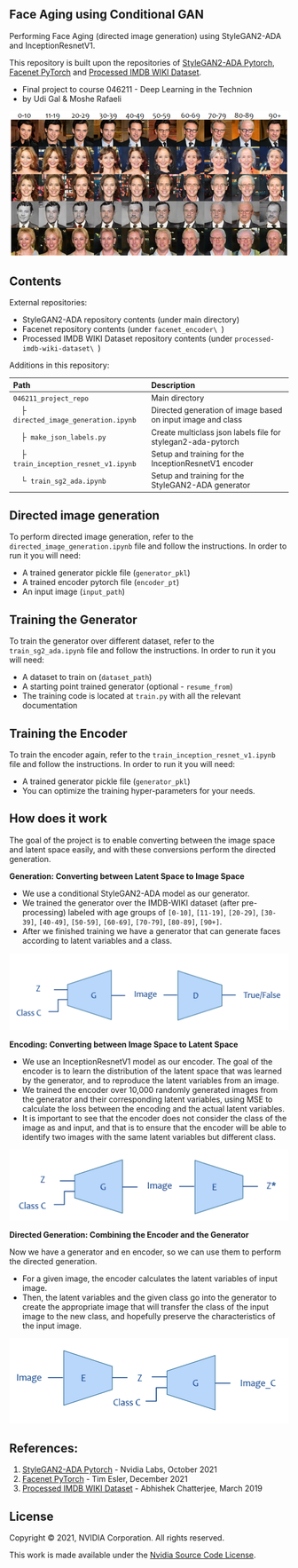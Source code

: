 ## Face Aging using Conditional GAN  

Performing Face Aging (directed image generation) using StyleGAN2-ADA and InceptionResnetV1.

This repository is built upon the repositories of [StyleGAN2-ADA Pytorch](https://github.com/dvschultz/stylegan2-ada-pytorch), [Facenet PyTorch](https://github.com/timesler/facenet-pytorch) and [Processed IMDB WIKI Dataset](https://github.com/imdeepmind/processed-imdb-wiki-dataset).

- Final project to course 046211 - Deep Learning in the Technion
- by Udi Gal & Moshe Rafaeli

![](./docs/image.png)

## Contents

External repositories:
- StyleGAN2-ADA repository contents (under main directory)
- Facenet repository contents (under `facenet_encoder\ `)
- Processed IMDB WIKI Dataset repository contents (under `processed-imdb-wiki-dataset\ `)

Additions in this repository:

| Path    | Description
| :-----  | :----------
| `046211_project_repo`                           | Main directory
| &ensp;&ensp;&boxvr;&nbsp; `directed_image_generation.ipynb` | Directed generation of image based on input image and class
| &ensp;&ensp;&boxvr;&nbsp; `make_json_labels.py` | Create multiclass json labels file for stylegan2-ada-pytorch
| &ensp;&ensp;&boxvr;&nbsp; `train_inception_resnet_v1.ipynb` | Setup and training for the InceptionResnetV1 encoder
| &ensp;&ensp;&boxur;&nbsp; `train_sg2_ada.ipynb` | Setup and training for the StyleGAN2-ADA generator

## Directed image generation

To perform directed image generation, refer to the `directed_image_generation.ipynb` file and follow the instructions. In order to run it you will need:
- A trained generator pickle file (`generator_pkl`)
- A trained encoder pytorch file (`encoder_pt`)
- An input image (`input_path`)

## Training the Generator

To train the generator over different dataset, refer to the `train_sg2_ada.ipynb` file and follow the instructions. In order to run it you will need:
- A dataset to train on (`dataset_path`)
- A starting point trained generator (optional - `resume_from`)
- The training code is located at `train.py` with all the relevant documentation

## Training the Encoder

To train the encoder again, refer to the `train_inception_resnet_v1.ipynb` file and follow the instructions. In order to run it you will need:
- A trained generator pickle file (`generator_pkl`)
- You can optimize the training hyper-parameters for your needs.

## How does it work

The goal of the project is to enable converting between the image space and latent space easily, and with these conversions perform the directed generation.

**Generation: Converting between Latent Space to Image Space**

* We use a conditional StyleGAN2-ADA model as our generator.
* We trained the generator over the IMDB-WIKI dataset (after pre-processing) labeled with age groups of `[0-10]`, `[11-19]`, `[20-29]`, `[30-39]`, `[40-49]`, `[50-59]`, `[60-69]`, `[70-79]`, `[80-89]`, `[90+]`.
* After we finished training we have a generator that can generate faces according to latent variables and a class.

![](docs/generator_training.png)

**Encoding: Converting between Image Space to Latent Space**

* We use an InceptionResnetV1 model as our encoder. The goal of the encoder is to learn the distribution of the latent space that was learned by the generator, and to reproduce the latent variables from an image.
* We trained the encoder over 10,000 randomly generated images from the generator and their corresponding latent variables, using MSE to calculate the loss between the encoding and the actual latent variables.
* It is important to see that the encoder does not consider the class of the image as and input, and that is to ensure that the encoder will be able to identify two images with the same latent variables but different class.

![](docs/encoder_training.png)

**Directed Generation: Combining the Encoder and the Generator**

Now we have a generator and en encoder, so we can use them to perform the directed generation.
* For a given image, the encoder calculates the latent variables of input image.
* Then, the latent variables and the given class go into the generator to create the appropriate image that will transfer the class of the input image to the new class, and hopefully preserve the characteristics of the input image.

![](docs/directed_generation.png)


## References:

1. [StyleGAN2-ADA Pytorch](https://github.com/dvschultz/stylegan2-ada-pytorch) - Nvidia Labs, October 2021
2. [Facenet PyTorch](https://github.com/timesler/facenet-pytorch) - Tim Esler, December 2021
3. [Processed IMDB WIKI Dataset](https://github.com/imdeepmind/processed-imdb-wiki-dataset) - Abhishek Chatterjee, March 2019


## License

Copyright &copy; 2021, NVIDIA Corporation. All rights reserved.

This work is made available under the [Nvidia Source Code License](https://nvlabs.github.io/stylegan2-ada-pytorch/license.html).
